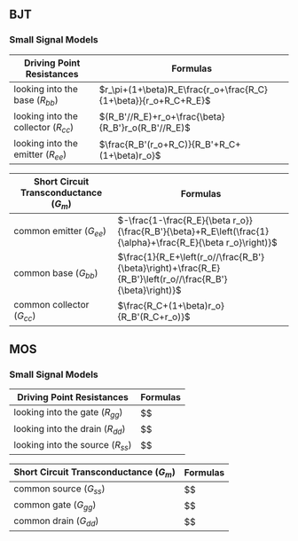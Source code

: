 ## BJT
### Small Signal Models
Driving Point Resistances | Formulas
---- | ----
looking into the base ($R_{bb}$) | $r_\pi+(1+\beta)R_E\frac{r_o+\frac{R_C}{1+\beta}}{r_o+R_C+R_E}$
looking into the collector ($R_{cc}$) | $(R_B'//R_E)+r_o+\frac{\beta}{R_B'}r_o(R_B'//R_E)$
looking into the emitter ($R_{ee}$) | $\frac{R_B'(r_o+R_C)}{R_B'+R_C+(1+\beta)r_o}$

Short Circuit Transconductance ($G_m$) | Formulas
---- | ----
common emitter ($G_{ee}$) | $-\frac{1-\frac{R_E}{\beta r_o}}{\frac{R_B'}{\beta}+R_E\left(\frac{1}{\alpha}+\frac{R_E}{\beta r_o}\right)}$
common base ($G_{bb}$) | $\frac{1}{R_E+\left(r_o//\frac{R_B'}{\beta}\right)+\frac{R_E}{R_B'}\left(r_o//\frac{R_B'}{\beta}\right)}$
common collector ($G_{cc}$) | $\frac{R_C+(1+\beta)r_o}{R_B'(R_C+r_o)}$

## MOS
### Small Signal Models
Driving Point Resistances | Formulas
---- | ----
looking into the gate ($R_{gg}$) | $$
looking into the drain ($R_{dd}$) | $$
looking into the source ($R_{ss}$) | $$

Short Circuit Transconductance ($G_m$) | Formulas
---- | ----
common source ($G_{ss}$) | $$
common gate ($G_{gg}$) | $$
common drain ($G_{dd}$) | $$
